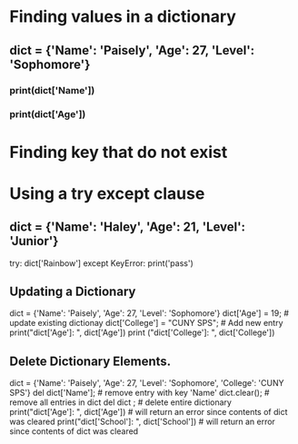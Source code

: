 # Finding values in a dictionary

## dict = {'Name': 'Paisely', 'Age': 27, 'Level': 'Sophomore'}
### print(dict['Name'])
### print(dict['Age'])



# Finding key that do not exist
# Using a try except clause
## dict = {'Name': 'Haley', 'Age': 21, 'Level': 'Junior'}
 try:
    dict['Rainbow']
 except KeyError:
    print('pass') 



## Updating a Dictionary 
dict = {'Name': 'Paisely', 'Age': 27, 'Level': 'Sophomore'}
dict['Age'] = 19; # update existing dictionay
dict['College'] = "CUNY SPS"; # Add new entry 
print("dict['Age']: ", dict['Age']) 
print ("dict['College']: ", dict['College'])


## Delete Dictionary Elements. 
dict = {'Name': 'Paisely', 'Age': 27, 'Level': 'Sophomore', 'College': 'CUNY SPS'}
del dict['Name']; # remove entry with key 'Name'
dict.clear();     # remove all entries in dict
del dict ;        # delete entire dictionary
print("dict['Age']: ", dict['Age'])       # will return an error since contents of dict was cleared
print("dict['School']: ", dict['School']) # will return an error since contents of dict was cleared
